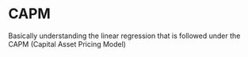 # CAPM
Basically understanding the linear regression that is followed under the CAPM (Capital Asset Pricing Model)

